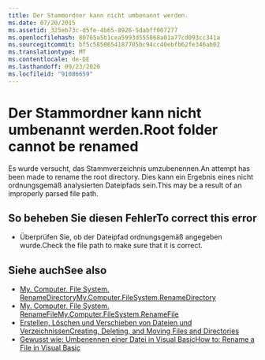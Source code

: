 ```yaml
---
title: Der Stammordner kann nicht umbenannt werden.
ms.date: 07/20/2015
ms.assetid: 325eb73c-d5fe-4b65-8926-5dabff007277
ms.openlocfilehash: 80765a5b1cea5993d555068a01a77cd093cc341a
ms.sourcegitcommit: bf5c5850654187705bc94cc40ebfb62fe346ab02
ms.translationtype: MT
ms.contentlocale: de-DE
ms.lasthandoff: 09/23/2020
ms.locfileid: "91086659"
---
```

# <a name="root-folder-cannot-be-renamed"></a><span data-ttu-id="c658a-102">Der Stammordner kann nicht umbenannt werden.</span><span class="sxs-lookup"><span data-stu-id="c658a-102">Root folder cannot be renamed</span></span>

<span data-ttu-id="c658a-103">Es wurde versucht, das Stammverzeichnis umzubenennen.</span><span class="sxs-lookup"><span data-stu-id="c658a-103">An attempt has been made to rename the root directory.</span></span> <span data-ttu-id="c658a-104">Dies kann ein Ergebnis eines nicht ordnungsgemäß analysierten Dateipfads sein.</span><span class="sxs-lookup"><span data-stu-id="c658a-104">This may be a result of an improperly parsed file path.</span></span>  
  
## <a name="to-correct-this-error"></a><span data-ttu-id="c658a-105">So beheben Sie diesen Fehler</span><span class="sxs-lookup"><span data-stu-id="c658a-105">To correct this error</span></span>  
  
- <span data-ttu-id="c658a-106">Überprüfen Sie, ob der Dateipfad ordnungsgemäß angegeben wurde.</span><span class="sxs-lookup"><span data-stu-id="c658a-106">Check the file path to make sure that it is correct.</span></span>  
  
## <a name="see-also"></a><span data-ttu-id="c658a-107">Siehe auch</span><span class="sxs-lookup"><span data-stu-id="c658a-107">See also</span></span>

- [<span data-ttu-id="c658a-108">My. Computer. File System. RenameDirectory</span><span class="sxs-lookup"><span data-stu-id="c658a-108">My.Computer.FileSystem.RenameDirectory</span></span>](xref:Microsoft.VisualBasic.MyServices.FileSystemProxy.RenameDirectory%2A)
- [<span data-ttu-id="c658a-109">My. Computer. File System. RenameFile</span><span class="sxs-lookup"><span data-stu-id="c658a-109">My.Computer.FileSystem.RenameFile</span></span>](xref:Microsoft.VisualBasic.MyServices.FileSystemProxy.RenameFile%2A)
- [<span data-ttu-id="c658a-110">Erstellen, Löschen und Verschieben von Dateien und Verzeichnissen</span><span class="sxs-lookup"><span data-stu-id="c658a-110">Creating, Deleting, and Moving Files and Directories</span></span>](../developing-apps/programming/drives-directories-files/creating-deleting-and-moving-files-and-directories.md)
- [<span data-ttu-id="c658a-111">Gewusst wie: Umbenennen einer Datei in Visual Basic</span><span class="sxs-lookup"><span data-stu-id="c658a-111">How to: Rename a File in Visual Basic</span></span>](../developing-apps/programming/drives-directories-files/how-to-rename-a-file.md)

